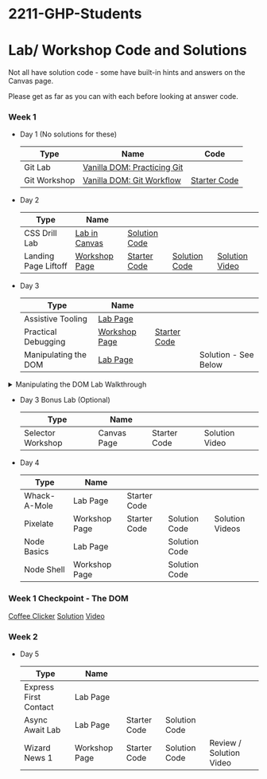 # 2211-GHP-Students

# Lab/ Workshop Code and Solutions

Not all have solution code - some have built-in hints and answers on the Canvas page.

Please get as far as you can with each before looking at answer code.

### Week 1

- Day 1 (No solutions for these)
    
    | Type | Name | Code |
    | --- | --- | --- |
    | Git Lab | [Vanilla DOM: Practicing Git](https://fullstack.instructure.com/courses/448/pages/practicing-git-lab?module_item_id=127631) |  |
    | Git Workshop | [Vanilla DOM: Git Workflow](https://fullstack.instructure.com/courses/448/pages/git-workflow-workshop?module_item_id=127632) | [Starter Code](https://github.com/FullstackAcademy/PairExercise.GitWorkflow/blob/main/single-item-page.html) |
- Day 2
    
    | Type | Name |  |  |  |
    | --- | --- | --- | --- | --- |
    | CSS Drill Lab | [Lab in Canvas](https://fullstack.instructure.com/courses/448/pages/css-drills-lab?module_item_id=127636) | [Solution Code](https://hackmd.io/@2ctk-Q4uQAmhb4qw1GghPA/BJnXBHsnY#CSS-Newspaper-Solutions) |  |  |
    |  Landing Page Liftoff | [Workshop Page](https://fullstack.instructure.com/courses/448/pages/landing-page-liftoff-workshop?module_item_id=127637) | [Starter Code](https://github.com/FullstackAcademy/Landing-Page-Launchpad) | [Solution Code](https://github.com/FullstackAcademy/Landing-Page-Launchpad) | [Solution Video](https://www.youtube.com/watch?v=TvTiebmefWY) |

- Day 3
    
    | Type | Name |  |  |
    | --- | --- | --- | --- |
    | Assistive Tooling | [Lab Page](https://fullstack.instructure.com/courses/448/modules/items/127641) |  |
    | Practical Debugging | [Workshop Page](https://fullstack.instructure.com/courses/448/modules/items/127642) | [Starter Code](https://github.com/FullstackAcademy/PairExercise.PracticalDebugging) |
    | Manipulating the DOM | [Lab Page](https://fullstack.instructure.com/courses/448/modules/items/127646) |  | Solution - See Below |
       
<details>
<summary>Manipulating the DOM Lab Walkthrough</summary>

  // To be run in console @ [https://en.wikipedia.org/wiki/Document_Object_Model](https://en.wikipedia.org/wiki/Document_Object_Model)
        
        /*
        I use the elements tab to find the main title of the article:
        <h1 id="firstHeading" class="firstHeading">Document Object Model</h1>
        which I select and style like this:
        */
        const mainTitle = document.querySelector("#firstHeading"); // Using the id.
        mainTitle.style.color = "red"; // The text is now red!
        
        /*
        Extra Challenges
        */
        
        // -----------------------------------------------------
        
        // Turn every <p> node's text green
        const allParagraphElements = document.querySelectorAll("p"); // Select all <p>.
        const asArray = Array.from(allParagraphElements); // Turn that array-like object in to a REAL array.
        asArray.forEach(pElement => { // Loop through ...
        pElement.style.color = "green"; // ... update the inline CSS style for each element to have color:green;
        });
        
        // -----------------------------------------------------
        
        // Change every <a> node so that it will link to the page for Star Wars.
        const allLinkElements = Array.from(document.querySelectorAll("a")); // Combining some steps from previous example.
        allLinkElements.forEach(a => {
        a.href = "[https://en.wikipedia.org/wiki/Star_Wars](https://en.wikipedia.org/wiki/Star_Wars)"; // Setting the "href" attribute of each <a>.
        });
        
        // -----------------------------------------------------
        
        // Make the page much cuter by replacing the main picture in the article with a picture of a puppy.
        
        // This image does not have its own ID or class, so this is the most reliable way of selecting I could find.
        // There is a <td> element it has as a parent that has the class .infobox-image,
        // I use that and ask for the <img> element found as a descendant.
        const mainImage = document.querySelector(".infobox-image img");
        // Update the <img src> attribute.
        mainImage.src = "[https://learndotresources.s3.amazonaws.com/workshop/5a7b63826759b0000495a518/dom-cody.png](https://learndotresources.s3.amazonaws.com/workshop/5a7b63826759b0000495a518/dom-cody.png)";
        
        // -----------------------------------------------------
        
        /*
        Extra challenging!
        
        Write a function that will search the DOM tree recursively for all instances of the term "DOM",
        and replace it with the term "KITTEN".
        
        - /
        
        // This recursive function will first be called with the body element/node of the page, and recursive visit child nodes.
        const replaceTextAndLookAtChildren = (domNode) => {

        // While not an element, text nodes on the page are tree nodes that contain the text content of an element.
        // For example: <h1>Hi!</h1> is actually not just one node, but two: the h1, and a childNode with the name "#text" that contains "Hi!"
        // This strategy may be confusing, but is the easiest what I can make sure that I'm only updating text, and not other attributes,
        // like href's on links. This would be an issue when using .innerHTML.
        if (domNode.nodeName === "#text") {
            domNode.textContent = domNode.textContent.replaceAll("DOM", "Kitten");
        }
        
        // After seeing if this node is a text node and possibly updating its content,
        // I access the child nodes of this node with .childNodes and then turn it into an array.
        const thisElementsChildNodes = Array.from(domNode.childNodes);
        
        thisElementsChildNodes.forEach(childNode => { // I loop over that array ...
            replaceTextAndLookAtChildren(childNode); // ... and recursively call this function, which allows me to traverse the whole tree.
        });
        
        };
        
        // I start my recursive traversal at the top node of the visual page, and let the recursive calls eventually visit every node on the page.
        replaceTextAndLookAtChildren(document.body);
</details>
        
 - Day 3 Bonus Lab (Optional)

    | Type | Name |  |  | 
    | --- | --- | --- | --- |
    | Selector Workshop | Canvas Page | Starter Code | Solution Video |
    
    
    
- Day 4
    
    | Type | Name |  |  |  |
    | --- | --- | --- | --- | --- |
    | Whack-A-Mole |  Lab Page | Starter Code |  |  |
    | Pixelate | Workshop Page | Starter Code | Solution Code | Solution Videos |
    | Node Basics  | Lab Page |  | Solution Code |  |
    | Node Shell | Workshop Page |  | Solution Code |  |
    

### Week 1 Checkpoint - The DOM
[Coffee Clicker](https://github.com/FullstackAcademy/Checkpoint.DOM) 
[Solution](https://github.com/FullstackAcademy/Checkpoint.DOM.Solution)
[Video](https://youtu.be/3EtAyIhudF0)
    

### Week 2

- Day 5
    
    | Type | Name |  |  |  |
    | --- | --- | --- | --- | --- |
    | Express First Contact | Lab Page |  |  |  |
    | Async Await Lab | Lab Page | Starter Code | Solution Code |  |
    | Wizard News 1 | Workshop Page | Starter Code | Solution Code | Review / Solution Video |
